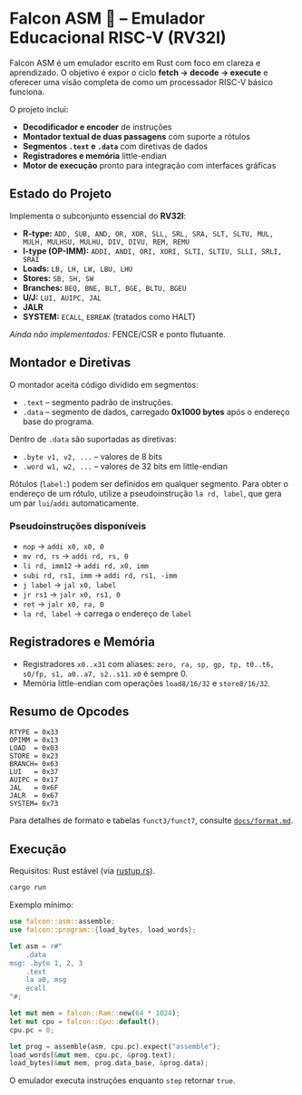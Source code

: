 # Falcon ASM 🦅 – Emulador Educacional RISC-V (RV32I)

Falcon ASM é um emulador escrito em Rust com foco em clareza e aprendizado. O objetivo é expor o ciclo **fetch → decode → execute** e oferecer uma visão completa de como um processador RISC-V básico funciona.

O projeto inclui:

- **Decodificador e encoder** de instruções
- **Montador textual de duas passagens** com suporte a rótulos
- **Segmentos `.text` e `.data`** com diretivas de dados
- **Registradores e memória** little-endian
- **Motor de execução** pronto para integração com interfaces gráficas

## Estado do Projeto

Implementa o subconjunto essencial do **RV32I**:

- **R-type:** `ADD, SUB, AND, OR, XOR, SLL, SRL, SRA, SLT, SLTU, MUL, MULH, MULHSU, MULHU, DIV, DIVU, REM, REMU`
- **I-type (OP-IMM):** `ADDI, ANDI, ORI, XORI, SLTI, SLTIU, SLLI, SRLI, SRAI`
- **Loads:** `LB, LH, LW, LBU, LHU`
- **Stores:** `SB, SH, SW`
- **Branches:** `BEQ, BNE, BLT, BGE, BLTU, BGEU`
- **U/J:** `LUI, AUIPC, JAL`
- **JALR**
- **SYSTEM:** `ECALL`, `EBREAK` (tratados como HALT)

*Ainda não implementados:* FENCE/CSR e ponto flutuante.

## Montador e Diretivas

O montador aceita código dividido em segmentos:

- `.text` – segmento padrão de instruções.
- `.data` – segmento de dados, carregado **0x1000 bytes** após o endereço base do programa.

Dentro de `.data` são suportadas as diretivas:

- `.byte v1, v2, ...` – valores de 8 bits
- `.word w1, w2, ...` – valores de 32 bits em little-endian

Rótulos (`label:`) podem ser definidos em qualquer segmento. Para obter o endereço de um rótulo, utilize a pseudoinstrução `la rd, label`, que gera um par `lui`/`addi` automaticamente.

### Pseudoinstruções disponíveis

- `nop` → `addi x0, x0, 0`
- `mv rd, rs` → `addi rd, rs, 0`
- `li rd, imm12` → `addi rd, x0, imm`
- `subi rd, rs1, imm` → `addi rd, rs1, -imm`
- `j label` → `jal x0, label`
- `jr rs1` → `jalr x0, rs1, 0`
- `ret` → `jalr x0, ra, 0`
- `la rd, label` → carrega o endereço de `label`

## Registradores e Memória

- Registradores `x0..x31` com aliases: `zero, ra, sp, gp, tp, t0..t6, s0/fp, s1, a0..a7, s2..s11`. `x0` é sempre 0.
- Memória little-endian com operações `load8/16/32` e `store8/16/32`.

## Resumo de Opcodes

```
RTYPE = 0x33
OPIMM = 0x13
LOAD  = 0x03
STORE = 0x23
BRANCH= 0x63
LUI   = 0x37
AUIPC = 0x17
JAL   = 0x6F
JALR  = 0x67
SYSTEM= 0x73
```

Para detalhes de formato e tabelas `funct3/funct7`, consulte [`docs/format.md`](format.md).

## Execução

Requisitos: Rust estável (via [rustup.rs](https://rustup.rs)).

```bash
cargo run
```

Exemplo mínimo:

```rust
use falcon::asm::assemble;
use falcon::program::{load_bytes, load_words};

let asm = r#"
    .data
msg: .byte 1, 2, 3
    .text
    la a0, msg
    ecall
"#;

let mut mem = falcon::Ram::new(64 * 1024);
let mut cpu = falcon::Cpu::default();
cpu.pc = 0;

let prog = assemble(asm, cpu.pc).expect("assemble");
load_words(&mut mem, cpu.pc, &prog.text);
load_bytes(&mut mem, prog.data_base, &prog.data);
```

O emulador executa instruções enquanto `step` retornar `true`.

